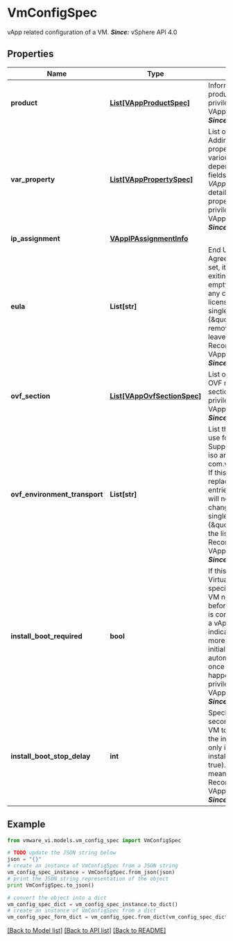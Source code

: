 # VmConfigSpec

vApp related configuration of a VM.  ***Since:*** vSphere API 4.0 

## Properties
Name | Type | Description | Notes
------------ | ------------- | ------------- | -------------
**product** | [**List[VAppProductSpec]**](VAppProductSpec.md) | Information about the product.  Reconfigure privilege: VApp.ApplicationConfig  ***Since:*** vSphere API 4.0  | [optional] 
**var_property** | [**List[VAppPropertySpec]**](VAppPropertySpec.md) | List of properties.  Adding and editing properties requires various privileges depending on which fields are affected. See *VAppPropertyInfo* for details.  Deleting properties requires the privilege VApp.ApplicationConfig.  ***Since:*** vSphere API 4.0  | [optional] 
**ip_assignment** | [**VAppIPAssignmentInfo**](VAppIPAssignmentInfo.md) |  | [optional] 
**eula** | **List[str]** | End User Liceses Agreements.  If this list is set, it replaces all exiting licenses. An empty list will not make any changes to installed licenses. A list with a single element {\&quot;\&quot;} will remove all licenses and leave an empty list.  Reconfigure privilege: VApp.ApplicationConfig  ***Since:*** vSphere API 4.0  | [optional] 
**ovf_section** | [**List[VAppOvfSectionSpec]**](VAppOvfSectionSpec.md) | List of uninterpreted OVF meta-data sections.  Reconfigure privilege: VApp.ApplicationConfig  ***Since:*** vSphere API 4.0  | [optional] 
**ovf_environment_transport** | **List[str]** | List the transports to use for properties.  Supported values are: iso and com.vmware.guestInfo.  If this list is set, it replaces all exiting entries. An empty list will not make any changes. A list with a single element {\&quot;\&quot;} will clear the list of transports.  Reconfigure privilege: VApp.ApplicationConfig  ***Since:*** vSphere API 4.0  | [optional] 
**install_boot_required** | **bool** | If this is on a VirtualMachine object, it specifies whether the VM needs an initial boot before the deployment is complete.  If this is on a vApp object, it indicates than one or more VMs needs an initial reboot. This flag is automatically reset once the reboot has happened.  Reconfigure privilege: VApp.ApplicationConfig  ***Since:*** vSphere API 4.0  | [optional] 
**install_boot_stop_delay** | **int** | Specifies the delay in seconds to wait for the VM to power off after the initial boot (used only if installBootRequired is true).  A value of 0 means wait forever.  Reconfigure privilege: VApp.ApplicationConfig  ***Since:*** vSphere API 4.0  | [optional] 

## Example

```python
from vmware_vi.models.vm_config_spec import VmConfigSpec

# TODO update the JSON string below
json = "{}"
# create an instance of VmConfigSpec from a JSON string
vm_config_spec_instance = VmConfigSpec.from_json(json)
# print the JSON string representation of the object
print VmConfigSpec.to_json()

# convert the object into a dict
vm_config_spec_dict = vm_config_spec_instance.to_dict()
# create an instance of VmConfigSpec from a dict
vm_config_spec_form_dict = vm_config_spec.from_dict(vm_config_spec_dict)
```
[[Back to Model list]](../README.md#documentation-for-models) [[Back to API list]](../README.md#documentation-for-api-endpoints) [[Back to README]](../README.md)


